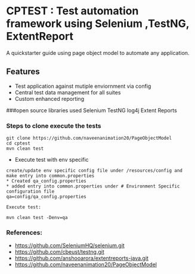 # CPTEST : Test automation framework using Selenium ,TestNG, ExtentReport

A quickstarter guide using page object model to automate any application.



## Features
* Test application against mutiple enviornment via config
* Central test data management for all suites
* Custom enhanced reporting

###open source libraries used
Selenium
TestNG
log4j
Extent Reports

### Steps to clone execute the tests
```
git clone https://github.com/naveenanimation20/PageObjectModel
cd cptest
mvn clean test
```
* Execute test with env specific
```
create/update env specific config file under /resources/config and make entry into common.properties
* Created qa_config.properties
* added entry into common.properties under # Environment Specific configuration file
qa=config/qa_config.properties

Execute test:

mvn clean test -Denv=qa
```




### References:
* https://github.com/SeleniumHQ/selenium.git
* https://github.com/cbeust/testng.git
* https://github.com/anshooarora/extentreports-java.git
* https://github.com/naveenanimation20/PageObjectModel